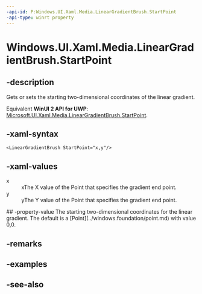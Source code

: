 ```yaml
---
-api-id: P:Windows.UI.Xaml.Media.LinearGradientBrush.StartPoint
-api-type: winrt property
---
```


<!-- Property syntax
public Windows.Foundation.Point StartPoint { get;  set; }
-->

# Windows.UI.Xaml.Media.LinearGradientBrush.StartPoint

## -description
Gets or sets the starting two-dimensional coordinates of the linear gradient.

Equivalent **WinUI 2 API for UWP**: [Microsoft.UI.Xaml.Media.LinearGradientBrush.StartPoint](/windows/winui/api/microsoft.ui.xaml.media.lineargradientbrush.startpoint).

## -xaml-syntax
```xaml
<LinearGradientBrush StartPoint="x,y"/>
```


## -xaml-values
<dl><dt>x</dt><dd>xThe X value of the Point that specifies the gradient end point.</dd>
<dt>y</dt><dd>yThe Y value of the Point that specifies the gradient end point.</dd>
</dl>
## -property-value
The starting two-dimensional coordinates for the linear gradient. The default is a [Point](../windows.foundation/point.md) with value 0,0.

## -remarks

## -examples

## -see-also
